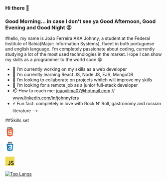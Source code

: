 ### Hi there 👋

### Good Morning... in case I don't see ya Good Afternoon, Good Evening and Good Night 😜


#hello, my name is João Ferreira AKA Johnny, a student at the Federal Institute of Bahia(Major: Information Systems),
fluent in both portuguese and english language. I'm completely passionate about coding,
currently studying a lot of the most used technologies in the market. 
Hope I can show my skills as a programmer to the world soon 😁


- 🔭 I’m currently working on my skills as a web developer
- 🌱 I’m currently learning React JS, Node JS, EJS, MongoDB
- 👯 I’m looking to collaborate on projects whitch will improve my skills
- 🤝 I’m looking for a remote job as a junior full-stack developer
- 📫 How to reach me: joaovlima07@hotmail.com // www.linkedin.com/in/johnnyfers
- ⚡ Fun fact: completely in love with Rock N' Roll, gastronomy and russian literature
-->


##Skills set

<div>
<img  src="https://raw.githubusercontent.com/devicons/devicon/master/icons/html5/html5-original-wordmark.svg" alt="html" width="30" height="30" style="max-width:100%"></img>

<img  src="https://raw.githubusercontent.com/devicons/devicon/master/icons/css3/css3-original-wordmark.svg" alt="css" width="30" height="30" style="max-width:100%"></img>


<img  src="https://raw.githubusercontent.com/devicons/devicon/master/icons/javascript/javascript-original.svg" alt="js" width="30" height="30" style="max-width:100%"></img>
</div>




[![Top Langs](https://github-readme-stats.vercel.app/api/top-langs/?username=johnnyfers&layout=compact)](https://github.com/anuraghazra/github-readme-stats)
